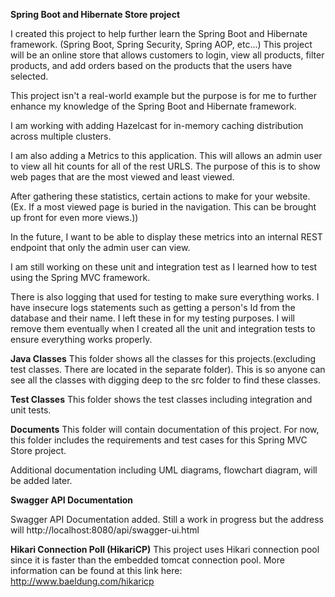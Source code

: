 **Spring Boot and Hibernate Store project**

I created this project to help further learn the Spring Boot and Hibernate framework. (Spring Boot, Spring Security, Spring AOP, etc...)
This project will be an online store that allows customers to login, view all products, filter products, and add orders based on the products that the users have selected.

This project isn't a real-world example but the purpose is for me to further enhance my knowledge of the Spring Boot and Hibernate framework.

I am working with adding Hazelcast for in-memory caching distribution across multiple clusters.

I am also adding a Metrics to this application. This will allows an admin user to view all hit counts for all of the rest URLS.
The purpose of this is to show web pages that are the most viewed and least viewed.

After gathering these statistics, certain actions to make for your website. (Ex. If a most viewed page is buried in the navigation. This can be brought up front for even more views.))

In the future, I want to be able to display these metrics into an internal REST endpoint that only the admin user can view.

I am still working on these unit and integration test as I learned how to test using the Spring MVC framework.

There is also logging that used for testing to make sure everything works. I have insecure logs statements such as getting a person's Id from the database and their name.
I left these in for my testing purposes. I will remove them eventually when I created all the unit and integration tests to ensure everything works properly.

**Java Classes**
This folder shows all the classes for this projects.(excluding test classes. There are located in the separate folder). This is so anyone can see all the classes with digging deep to the src folder to find these classes.

**Test Classes**
This folder shows the test classes including integration and unit tests.

**Documents**
This folder will contain documentation of this project. For now, this folder includes the requirements and test cases for this Spring MVC Store project.

Additional documentation including UML diagrams, flowchart diagram, will be added later.

**Swagger API Documentation**

Swagger API Documentation added.
Still a work in progress but the address will http://localhost:8080/api/swagger-ui.html

**Hikari Connection Poll (HikariCP)**
This project uses Hikari connection pool since it is faster than the embedded tomcat connection pool.
More information can be found at this link here: http://www.baeldung.com/hikaricp
